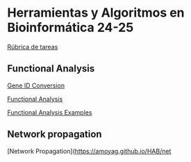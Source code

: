
# Herramientas y Algoritmos en Bioinformática 24-25
[Rúbrica de tareas](https://amoyag.github.io/HAB/rubrica_tareas)

## Functional Analysis
[Gene ID Conversion](https://amoyag.github.io/HAB/GeneID_Conversion)


[Functional Analysis](https://amoyag.github.io/HAB/functional_analysis)


[Functional Analysis Examples](https://github.com/amoyag/HAB/blob/main/functional_analysis_examples.ipynb)

## Network propagation

[Network Propagation](https://amoyag.github.io/HAB/net